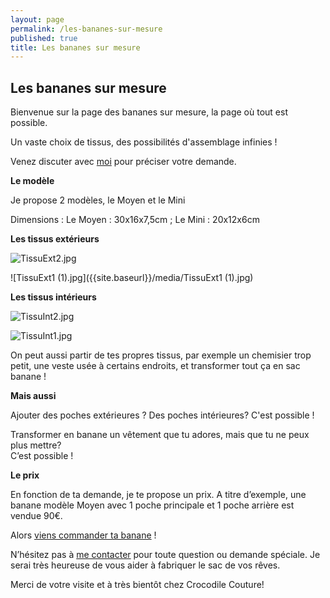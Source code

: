 ```yaml
---
layout: page
permalink: /les-bananes-sur-mesure
published: true
title: Les bananes sur mesure
---
```

## Les bananes sur mesure 

Bienvenue sur la page des bananes sur mesure, la page où tout est possible.

Un vaste choix de tissus, des possibilités d'assemblage infinies !


Venez discuter avec [moi](mailto:crocodile.couture@gmail.com) pour préciser votre demande.


**Le modèle** 

Je propose 2 modèles, le Moyen et le Mini

Dimensions : Le Moyen : 30x16x7,5cm ; Le Mini : 20x12x6cm


**Les tissus extérieurs**

![TissuExt2.jpg]({{site.baseurl}}/media/TissuExt2.jpg)

![TissuExt1 (1).jpg]({{site.baseurl}}/media/TissuExt1 (1).jpg)



**Les tissus intérieurs**

![TissuInt2.jpg]({{site.baseurl}}/media/TissuInt2.jpg)

![TissuInt1.jpg]({{site.baseurl}}/media/TissuInt1.jpg)

On peut aussi partir de tes propres tissus, par exemple un chemisier trop petit, une veste usée à certains endroits, et transformer tout ça en sac banane !


**Mais aussi**

Ajouter des poches extérieures ? Des poches intérieures? 
C'est possible !

Transformer en banane un vêtement que tu adores, mais que tu ne peux plus mettre?  
C’est possible !


**Le prix**

En fonction de ta demande, je te propose un prix. 
A titre d’exemple, une banane modèle Moyen avec 1 poche principale et 1 poche arrière est vendue 90€.



Alors [viens commander ta banane](mailto:crocodile.couture@gmail.com) ! 



N’hésitez pas à [me contacter](mailto:crocodile.couture@gmail.com) pour toute question ou demande spéciale. Je serai très heureuse de vous aider à fabriquer le sac de vos rêves.

Merci de votre visite et à très bientôt chez Crocodile Couture!
